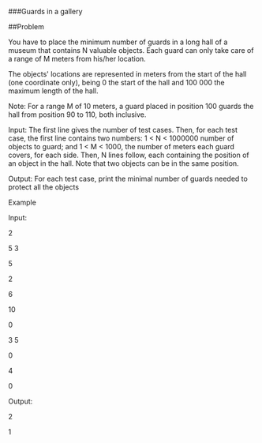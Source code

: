###Guards in a gallery

##Problem

You have to place the minimum number of guards in a long hall of a museum that contains N valuable objects. Each guard can only take care of a range of M meters from his/her location.

The objects' locations are represented in meters from the start of the hall (one coordinate only), being 0 the start of the hall and 100 000 the maximum length of the hall.

Note: For a range M of 10 meters, a guard placed in position 100 guards the hall from position 90 to 110, both inclusive.

Input: The first line gives the number of test cases. Then, for each test case, the first line contains two numbers: 1 < N < 1000000 number of objects to guard; and 1 < M < 1000, the number of meters each guard covers, for each side. Then, N lines follow, each containing the position of an object in the hall. Note that two objects can be in the same position.

Output: For each test case, print the minimal number of guards needed to protect all the objects

Example

Input:

2

5 3

5

2

6

10

0

3 5

0

4

0

Output:

2

1
